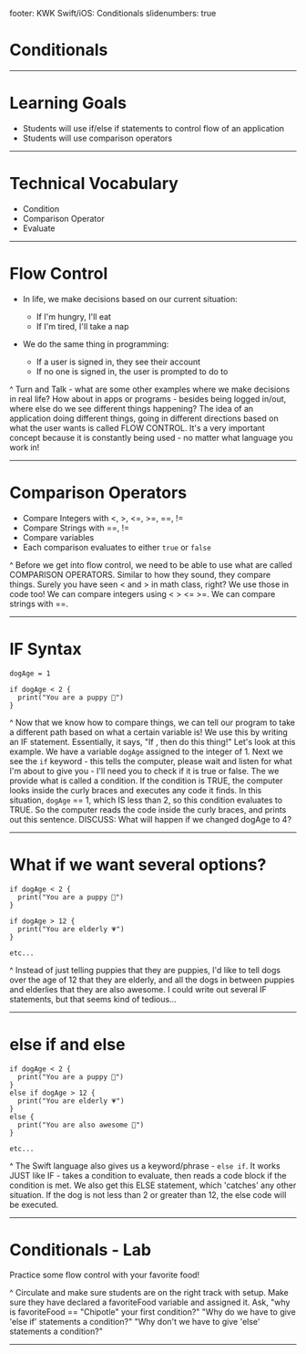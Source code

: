 footer: KWK Swift/iOS: Conditionals
slidenumbers: true

# Conditionals

---

# Learning Goals

* Students will use if/else if statements to control flow of an application
* Students will use comparison operators

---

# Technical Vocabulary

* Condition
* Comparison Operator
* Evaluate

---

# Flow Control

* In life, we make decisions based on our current situation:
  * If I'm hungry, I'll eat
  * If I'm tired, I'll take a nap

* We do the same thing in programming:
  * If a user is signed in, they see their account
  * If no one is signed in, the user is prompted to do to

^ Turn and Talk - what are some other examples where we make decisions in real life? How about in apps or programs - besides being logged in/out, where else do we see different things happening?
The idea of an application doing different things, going in different directions based on what the user wants is called FLOW CONTROL. It's a very important concept because it is constantly being used - no matter what language you work in!

---

# Comparison Operators

* Compare Integers with <, >, <=, >=, ==, !=
* Compare Strings with ==, !=
* Compare variables
* Each comparison evaluates to either `true` or `false`

^ Before we get into flow control, we need to be able to use what are called COMPARISON OPERATORS. Similar to how they sound, they compare things.
Surely you have seen < and > in math class, right? We use those in code too! We can compare integers using < > <= >=. We can compare strings with ==.

---

# IF Syntax

```
dogAge = 1

if dogAge < 2 {
  print("You are a puppy 🐶")
}
```

^ Now that we know how to compare things, we can tell our program to take a different path based on what a certain variable is! We use this by writing an IF statement. Essentially, it says, "If <my situation evaluates to true>, then do this thing!"
Let's look at this example. We have a variable `dogAge` assigned to the integer of 1. Next we see the `if` keyword - this tells the computer, please wait and listen for what I'm about to give you - I'll need you to check if it is true or false. The we provide what is called a condition. If the condition is TRUE, the computer looks inside the curly braces and executes any code it finds.
In this situation, `dogAge` == 1, which IS less than 2, so this condition evaluates to TRUE. So the computer reads the code inside the curly braces, and prints out this sentence.
DISCUSS: What will happen if we changed dogAge to 4?

---

# What if we want several options?

```
if dogAge < 2 {
  print("You are a puppy 🐶")
}

if dogAge > 12 {
  print("You are elderly 💗")
}

etc...
```
^ Instead of just telling puppies that they are puppies, I'd like to tell dogs over the age of 12 that they are elderly, and all the dogs in between puppies and elderlies that they are also awesome. I could write out several IF statements, but that seems kind of tedious...

---

# else if and else

```
if dogAge < 2 {
  print("You are a puppy 🐶")
}
else if dogAge > 12 {
  print("You are elderly 💗")
}
else {
  print("You are also awesome 🐾")
}

etc...
```
^ The Swift language also gives us a keyword/phrase - `else if`. It works JUST like IF - takes a condition to evaluate, then reads a code block if the condition is met. We also get this ELSE statement, which 'catches' any other situation. If the dog is not less than 2 or greater than 12, the else code will be executed.

---

# Conditionals - Lab

Practice some flow control with your favorite food!

^ Circulate and make sure students are on the right track with setup. Make sure they have declared a favoriteFood variable and assigned it.
Ask, "why is favoriteFood == "Chipotle" your first condition?"
"Why do we have to give 'else if' statements a condition?"
"Why don't we have to give 'else' statements a condition?"

---

